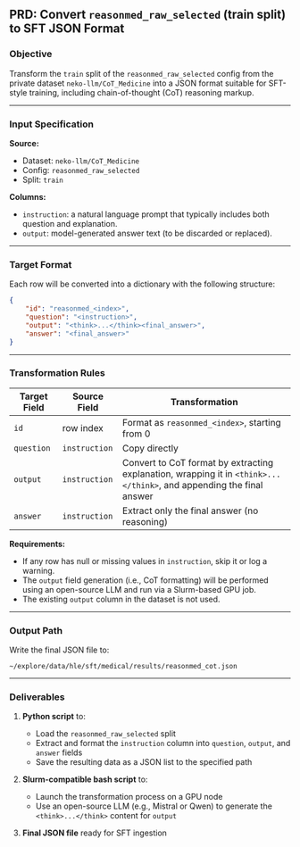 ## PRD: Convert `reasonmed_raw_selected` (train split) to SFT JSON Format

### Objective

Transform the `train` split of the `reasonmed_raw_selected` config from the private dataset `neko-llm/CoT_Medicine` into a JSON format suitable for SFT-style training, including chain-of-thought (CoT) reasoning markup.

---

### Input Specification

**Source:**

* Dataset: `neko-llm/CoT_Medicine`
* Config: `reasonmed_raw_selected`
* Split: `train`

**Columns:**

* `instruction`: a natural language prompt that typically includes both question and explanation.
* `output`: model-generated answer text (to be discarded or replaced).

---

### Target Format

Each row will be converted into a dictionary with the following structure:

```json
{
    "id": "reasonmed_<index>",
    "question": "<instruction>",
    "output": "<think>...</think><final_answer>",
    "answer": "<final_answer>"
}
```

---

### Transformation Rules

| Target Field | Source Field  | Transformation                                                                                                       |
| ------------ | ------------- | -------------------------------------------------------------------------------------------------------------------- |
| `id`         | row index     | Format as `reasonmed_<index>`, starting from 0                                                                       |
| `question`   | `instruction` | Copy directly                                                                                                        |
| `output`     | `instruction` | Convert to CoT format by extracting explanation, wrapping it in `<think>...</think>`, and appending the final answer |
| `answer`     | `instruction` | Extract only the final answer (no reasoning)                                                                         |

**Requirements:**

* If any row has null or missing values in `instruction`, skip it or log a warning.
* The `output` field generation (i.e., CoT formatting) will be performed using an open-source LLM and run via a Slurm-based GPU job.
* The existing `output` column in the dataset is not used.

---

### Output Path

Write the final JSON file to:

```
~/explore/data/hle/sft/medical/results/reasonmed_cot.json
```

---

### Deliverables

1. **Python script** to:

   * Load the `reasonmed_raw_selected` split
   * Extract and format the `instruction` column into `question`, `output`, and `answer` fields
   * Save the resulting data as a JSON list to the specified path

2. **Slurm-compatible bash script** to:

   * Launch the transformation process on a GPU node
   * Use an open-source LLM (e.g., Mistral or Qwen) to generate the `<think>...</think>` content for `output`

3. **Final JSON file** ready for SFT ingestion